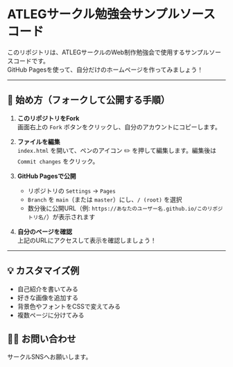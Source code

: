 # ATLEGサークル勉強会サンプルソースコード

このリポジトリは、ATLEGサークルのWeb制作勉強会で使用するサンプルソースコードです。  
GitHub Pagesを使って、自分だけのホームページを作ってみましょう！

---

## 🚀 始め方（フォークして公開する手順）

1. **このリポジトリをFork**  
   画面右上の `Fork` ボタンをクリックし、自分のアカウントにコピーします。

2. **ファイルを編集**  
   `index.html` を開いて、ペンのアイコン ✏️ を押して編集します。編集後は `Commit changes` をクリック。

3. **GitHub Pagesで公開**  
   - リポジトリの `Settings` → `Pages`
   - `Branch` を `main`（または `master`）にし、`/ (root)` を選択
   - 数分後に公開URL（例: `https://あなたのユーザー名.github.io/このリポジトリ名/`）が表示されます

4. **自分のページを確認**  
   上記のURLにアクセスして表示を確認しましょう！

---

## 💡 カスタマイズ例

- 自己紹介を書いてみる
- 好きな画像を追加する
- 背景色やフォントをCSSで変えてみる
- 複数ページに分けてみる


## 🙋‍♀️ お問い合わせ

サークルSNSへお願いします。

